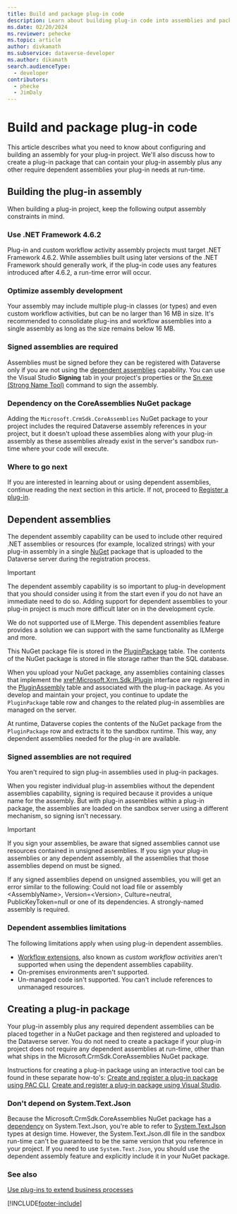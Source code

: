 ```yaml
---
title: Build and package plug-in code
description: Learn about building plug-in code into assemblies and packages for later registration and upload to the Microsoft Dataverse service.
ms.date: 02/20/2024
ms.reviewer: pehecke
ms.topic: article
author: divkamath
ms.subservice: dataverse-developer
ms.author: dikamath
search.audienceType: 
  - developer
contributors:
  - phecke
  - JimDaly
---
```


# Build and package plug-in code

This article describes what you need to know about configuring and building an assembly for your plug-in project. We'll also discuss how to create a plug-in package that can contain your plug-in assembly plus any other require dependent assemblies your plug-in needs at run-time.
  
## Building the plug-in assembly

When building a plug-in project, keep the following output assembly constraints in mind.

### Use .NET Framework 4.6.2

Plug-in and custom workflow activity assembly projects must target .NET Framework 4.6.2. While assemblies built using later versions of the .NET Framework should generally work, if the plug-in code uses any features introduced after 4.6.2, a run-time error will occur.

### Optimize assembly development

Your assembly may include multiple plug-in classes (or types) and even custom workflow activities, but can be no larger than 16 MB in size. It's recommended to consolidate plug-ins and workflow assemblies into a single assembly as long as the size remains below 16 MB.

### Signed assemblies are required

Assemblies must be signed before they can be registered with Dataverse only if you are not using the [dependent assemblies](#dependent-assemblies) capability. You can use the Visual Studio **Signing** tab in your project's properties or the [Sn.exe (Strong Name Tool)](/dotnet/framework/tools/sn-exe-strong-name-tool) command to sign the assembly.

### Dependency on the CoreAssemblies NuGet package

Adding the `Microsoft.CrmSdk.CoreAssemblies` NuGet package to your project includes the required Dataverse assembly references in your project, but it doesn't upload these assemblies along with your plug-in assembly as these assemblies already exist in the server's sandbox run-time where your code will execute.

### Where to go next

If you are interested in learning about or using dependent assemblies, continue reading the next section in this article. If not, proceed to [Register a plug-in](register-plug-in.md).

## Dependent assemblies

The dependent assembly capability can be used to include other required .NET assemblies or resources (for example, localized strings) with your plug-in assembly in a single [NuGet](https://www.nuget.org) package that is uploaded to the Dataverse server during the registration process.

> [!IMPORTANT]
> The dependent assembly capability is so important to plug-in development that you should consider using it from the start even if you do not have an immediate need to do so. Adding support for dependent assemblies to your plug-in project is much more difficult later on in the development cycle.
>
> We do not supported use of ILMerge. This dependent assemblies feature provides a solution we can support with the same functionality as ILMerge and more.

This NuGet package file is stored in the [PluginPackage](reference/entities/pluginpackage.md) table. The contents of the NuGet package is stored in file storage rather than the SQL database.

When you upload your NuGet package, any assemblies containing classes that implement the <xref:Microsoft.Xrm.Sdk.IPlugin> interface are registered in the [PluginAssembly](reference/entities/pluginassembly.md) table and associated with the plug-in package. As you develop and maintain your project, you continue to update the `PluginPackage` table row and changes to the related plug-in assemblies are managed on the server.

At runtime, Dataverse copies the contents of the NuGet package from the `PluginPackage` row and extracts it to the sandbox runtime. This way, any dependent assemblies needed for the plug-in are available.

### Signed assemblies are not required

You aren't required to sign plug-in assemblies used in plug-in packages.

When you register individual plug-in assemblies without the dependent assemblies capability, signing is required because it provides a unique name for the assembly. But with plug-in assemblies within a plug-in package, the assemblies are loaded on the sandbox server using a different mechanism, so signing isn't necessary.

> [!IMPORTANT]
> If you sign your assemblies, be aware that signed assemblies cannot use resources contained in unsigned assemblies. If you sign your plug-in assemblies or any dependent assembly, all the assemblies that those assemblies depend on must be signed.
> 
> If any signed assemblies depend on unsigned assemblies, you will get an error similar to the following: Could not load file or assembly \<AssemblyName>, Version=\<Version>, Culture=neutral, PublicKeyToken=null or one of its dependencies. A strongly-named assembly is required.

### Dependent assemblies limitations

The following limitations apply when using plug-in dependent assemblies.

- [Workflow extensions](workflow/workflow-extensions.md), also known as *custom workflow activities* aren't supported when using the dependent assemblies capability.
- On-premises environments aren't supported.
- Un-managed code isn't supported. You can't include references to unmanaged resources.

## Creating a plug-in package

Your plug-in assembly plus any required dependent assemblies can be placed together in a NuGet package and then registered and uploaded to the Dataverse server. You do not need to create a package if your plug-in project does not require any dependent assemblies at run-time, other than what ships in the Microsoft.CrmSdk.CoreAssemblies NuGet package.

<!-- Add correct links when available -->
Instructions for creating a plug-in package using an interactive tool can be found in these separate how-to's: [Create and register a plug-in package using PAC CLI](/power-platform/developer/howto/cli-create-package), [Create and register a plug-in package using Visual Studio](/power-platform/developer/howto/vs-create-package).

### Don't depend on System.Text.Json

Because the Microsoft.CrmSdk.CoreAssemblies NuGet package has a [dependency](https://www.nuget.org/packages/Microsoft.CrmSdk.CoreAssemblies#dependencies-body-tab) on System.Text.Json, you're able to refer to [System.Text.Json](xref:System.Text.Json) types at design time. However, the System.Text.Json.dll file in the sandbox run-time can't be guaranteed to be the same version that you reference in your project. If you need to use `System.Text.Json`, you should use the dependent assembly feature and explicitly include it in your NuGet package.

### See also

[Use plug-ins to extend business processes](plug-ins.md)  

[!INCLUDE[footer-include](../../includes/footer-banner.md)]
